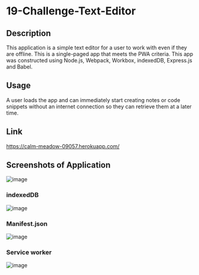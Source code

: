 # 19-Challenge-Text-Editor
## Description
This application is a simple text editor for a user to work with even if they are offline. This is a single-paged app that meets the PWA criteria. This app was constructed using Node.js, Webpack, Workbox, indexedDB, Express.js and Babel.

## Usage
A user loads the app and can immediately start creating notes or code snippets without an internet connection so they can retrieve them at a later time.

## Link
https://calm-meadow-09057.herokuapp.com/

## Screenshots of Application
![image](https://user-images.githubusercontent.com/18688891/196309106-4bbae559-6dc4-4d53-a8ef-5cbd00ea91fe.png)

### indexedDB
![image](https://user-images.githubusercontent.com/18688891/196309257-2fac56d9-4060-4c73-85f9-855d6d0132ea.png)

### Manifest.json
![image](https://user-images.githubusercontent.com/18688891/196309199-6782e273-3867-4d48-8f67-f1cfbf02e942.png)

### Service worker
![image](https://user-images.githubusercontent.com/18688891/196309335-8763a666-916b-4515-a641-a356f8d7b32c.png)
